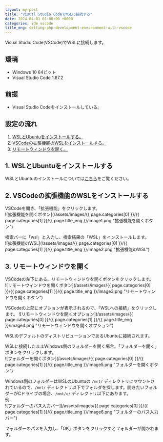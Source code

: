 ```yaml
---
layout: my-post
title: "Visual Studio CodeでWSLに接続する"
date: 2024-04-01 01:00:00 +0000
categories: ide vscode
title_eng: setting-php-development-environment-with-vscode
---
```


Visual Studio Code(VSCode)でWSLに接続します。

## 環境
- Windows 10 64ビット
- Visual Studio Code 1.87.2

## 前提
- Visual Studio Codeをインストールしている。

## 設定の流れ
1. [WSLとUbuntuをインストールする。](#1-wslとubuntuをインストールする)
2. [VSCodeの拡張機能のWSLをインストールする。](#2-vscodeの拡張機能のwslをインストールする)
3. [リモートウィンドウを開く。](#3-リモートウィンドウを開く)

## 1. WSLとUbuntuをインストールする
WSLとUbuntuのインストールについては[こちら](/platform/windows/installing-wsl)をご覧ください。

## 2. VSCodeの拡張機能のWSLをインストールする
VSCodeを開き、「拡張機能」をクリックします。  
![拡張機能を開くボタン](/assets/images/{{ page.categories[0] }}/{{ page.categories[1] }}/{{ page.title_eng }}/image1.png "拡張機能を開くボタン")

検索バーに「wsl」と入力し、検索結果の「WSL」をインストールします。  
![拡張機能のWSL](/assets/images/{{ page.categories[0] }}/{{ page.categories[1] }}/{{ page.title_eng }}/image2.png "拡張機能のWSL")

## 3. リモートウィンドウを開く
VSCodeの左下にある、リモートウィンドウを開くボタンをクリックします。  
![リモートウィンドウを開くボタン](/assets/images/{{ page.categories[0] }}/{{ page.categories[1] }}/{{ page.title_eng }}/image3.png "リモートウィンドウを開くボタン")

VSCodeの上部にオプションが表示されるので、「WSLへの接続」をクリックします。
![リモートウィンドウを開くオプション](/assets/images/{{ page.categories[0] }}/{{ page.categories[1] }}/{{ page.title_eng }}/image4.png "リモートウィンドウを開くオプション")

WSLのデフォルトのディストリビューションであるUbuntuに接続されます。

WSLに接続したままWindows側のフォルダーを開く場合、「フォルダーを開く」ボタンをクリックします。  
![フォルダーを開くボタン](/assets/images/{{ page.categories[0] }}/{{ page.categories[1] }}/{{ page.title_eng }}/image5.png "フォルダーを開くボタン")

Windows側のフォルダーはWSLのUbuntuの `/mnt/` ディレクトリにマウントされているので、`/mnt/` ディレクトリ以下でフォルダを探します。開きたいフォルダーがCドライブの場合、`/mnt/c/` ディレクトリ以下にあります。  
例:  
![フォルダーのパス入力バー](/assets/images/{{ page.categories[0] }}/{{ page.categories[1] }}/{{ page.title_eng }}/image6.png "フォルダーのパス入力バー")

フォルダーのパスを入力し、「OK」ボタンをクリックすとフォルダーが開かれます。